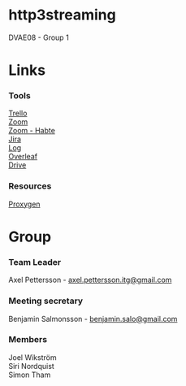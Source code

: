 # http3streaming
DVAE08 - Group 1 


# Links


### Tools
[Trello](https://trello.com/b/f7NONoxI/grupp-1)<br>
[Zoom](https://kau-se.zoom.us/j/3855685951) <br>
[Zoom - Habte](https://kau-se.zoom.us/j/66329237872) <br>
[Jira](https://http3streaming.atlassian.net/jira/software/projects/G1/boards/1/roadmap?assignee=5e2ee440bd1e480ca3282882)<br>
[Log](https://docs.google.com/spreadsheets/d/1Z6yoetRuhENfDtsLJRbWcmkTuLEjliVSZitTgQ5ZBZA/edit#gid=866319820)<br>
[Overleaf](https://www.overleaf.com/7558532899hbzgzdvmvnmp)<br>
[Drive](https://drive.google.com/drive/folders/1J768UfVP07vTIhhRLKgHFV4A89GECaM1?usp=sharing)<br>


### Resources
[Proxygen](https://github.com/facebook/proxygen)


# Group

### Team Leader
Axel Pettersson - axel.pettersson.itg@gmail.com

### Meeting secretary 
Benjamin Salmonsson - benjamin.salo@gmail.com

### Members
Joel Wikström <br>
Siri Nordquist <br>
Simon Tham <br>


